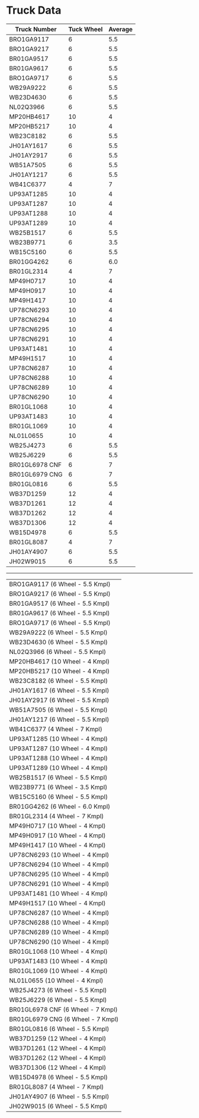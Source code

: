 # Truck Data

| Truck Number | Tuck Wheel | Average|
|--------------|---------|----|
| BRO1GA9117   | 6     | 5.5     |
| BRO1GA9217   | 6     | 5.5     |
| BR01GA9517   | 6     | 5.5     |
| BR01GA9617   | 6     | 5.5     |
| BRO1GA9717   | 6     | 5.5     |
| WB29A9222    | 6     | 5.5     |
| WB23D4630    | 6     | 5.5     |
| NL02Q3966    | 6     | 5.5     |
| MP20HB4617   | 10    | 4       |
| MP20HB5217   | 10    | 4       |
| WB23C8182    | 6     | 5.5     |
| JH01AY1617   | 6     | 5.5     |
| JH01AY2917   | 6     | 5.5     |
| WB51A7505    | 6     | 5.5     |
| JH01AY1217   | 6    | 5.5       |
| WB41C6377    | 4    | 7       |
| UP93AT1285   | 10    | 4       |
| UP93AT1287   | 10    | 4       |
| UP93AT1288   | 10    | 4       |
| UP93AT1289   | 10    | 4     |
| WB25B1517    | 6     | 5.5     |
| WB23B9771    | 6     | 3.5     |
| WB15C5160    | 6     | 5.5     |
| BR01GG4262   | 6     | 6.0     |
| BR01GL2314   | 4    | 7       |
| MP49H0717    | 10    | 4       |
| MP49H0917    | 10    | 4       |
| MP49H1417    | 10    | 4       |
| UP78CN6293   | 10    | 4       |
| UP78CN6294   | 10    | 4       |
| UP78CN6295   | 10    | 4       |
| UP78CN6291   | 10    | 4       |
| UP93AT1481   | 10    | 4       |
| MP49H1517    | 10    | 4       |
| UP78CN6287   | 10    | 4       |
| UP78CN6288   | 10    | 4       |
| UP78CN6289   | 10    | 4       |
| UP78CN6290   | 10    | 4       |
| BR01GL1068   | 10    | 4       |
| UP93AT1483   | 10     | 4     |
| BR01GL1069   |10     | 4    |
| NL01L0655    | 10   | 4       |
| WB25J4273    | 6   | 5.5       |
| WB25J6229    | 6    | 5.5      |
| BR01GL6978 CNF  | 6     | 7    |
| BR01GL6979 CNG  | 6     | 7       |
| BR01GL0816   | 6     | 5.5     |
| WB37D1259    | 12    | 4     |
| WB37D1261    | 12    | 4     |
| WB37D1262    | 12    | 4     |
| WB37D1306    | 12    | 4    |
| WB15D4978    | 6     | 5.5     |
| BR01GL8087   | 4    | 7     |
| JH01AY4907   | 6    | 5.5       |
| JH02W9015    | 6    | 5.5       |



---------

||
|---|
| BRO1GA9117 (6 Wheel - 5.5 Kmpl)|                               
| BRO1GA9217 (6 Wheel - 5.5 Kmpl)|                               
| BR01GA9517 (6 Wheel - 5.5 Kmpl)|                               
| BR01GA9617 (6 Wheel - 5.5 Kmpl)|                               
| BRO1GA9717 (6 Wheel - 5.5 Kmpl)|                               
| WB29A9222 (6 Wheel - 5.5 Kmpl)|                               
| WB23D4630 (6 Wheel - 5.5 Kmpl)|                               
| NL02Q3966 (6 Wheel - 5.5 Kmpl)|                               
| MP20HB4617 (10 Wheel - 4 Kmpl)|                               
| MP20HB5217 (10 Wheel - 4 Kmpl)|                               
| WB23C8182 (6 Wheel - 5.5 Kmpl)|                               
| JH01AY1617 (6 Wheel - 5.5 Kmpl)|                              
| JH01AY2917 (6 Wheel - 5.5 Kmpl)|                              
| WB51A7505 (6 Wheel - 5.5 Kmpl)|                               
| JH01AY1217 (6 Wheel - 5.5 Kmpl)|                              
| WB41C6377 (4 Wheel - 7 Kmpl)  |                               
| UP93AT1285 (10 Wheel - 4 Kmpl)|                               
| UP93AT1287 (10 Wheel - 4 Kmpl)|                               
| UP93AT1288 (10 Wheel - 4 Kmpl)|                               
| UP93AT1289 (10 Wheel - 4 Kmpl)|                               
| WB25B1517 (6 Wheel - 5.5 Kmpl)|                              
| WB23B9771 (6 Wheel - 3.5 Kmpl)  |
| WB15C5160 (6 Wheel - 5.5 Kmpl)  |
| BR01GG4262 (6 Wheel - 6.0 Kmpl) |
| BR01GL2314 (4 Wheel - 7 Kmpl)   |
| MP49H0717 (10 Wheel - 4 Kmpl)   |
| MP49H0917 (10 Wheel - 4 Kmpl)   |
| MP49H1417 (10 Wheel - 4 Kmpl)   |
| UP78CN6293 (10 Wheel - 4 Kmpl)  |
| UP78CN6294 (10 Wheel - 4 Kmpl)  |
| UP78CN6295 (10 Wheel - 4 Kmpl)  |
| UP78CN6291 (10 Wheel - 4 Kmpl)  |
| UP93AT1481 (10 Wheel - 4 Kmpl)  |
| MP49H1517 (10 Wheel - 4 Kmpl)   |
| UP78CN6287 (10 Wheel - 4 Kmpl)  |
| UP78CN6288 (10 Wheel - 4 Kmpl)  |
| UP78CN6289 (10 Wheel - 4 Kmpl)  |
| UP78CN6290 (10 Wheel - 4 Kmpl) |                                   
| BR01GL1068 (10 Wheel - 4 Kmpl) |                                   
| UP93AT1483 (10 Wheel - 4 Kmpl) |                                   
| BR01GL1069 (10 Wheel - 4 Kmpl) |                                   
| NL01L0655 (10 Wheel - 4 Kmpl)  |                                   
| WB25J4273 (6 Wheel - 5.5 Kmpl) |                                   
| WB25J6229 (6 Wheel - 5.5 Kmpl) |                                   
| BR01GL6978 CNF (6 Wheel - 7 Kmpl) |                                   
| BR01GL6979 CNG (6 Wheel - 7 Kmpl) |                                   
| BR01GL0816 (6 Wheel - 5.5 Kmpl) |                                   
| WB37D1259 (12 Wheel - 4 Kmpl)  |                                   
| WB37D1261 (12 Wheel - 4 Kmpl)  |     
| WB37D1262 (12 Wheel - 4 Kmpl)|                                  
| WB37D1306 (12 Wheel - 4 Kmpl)|                                  
| WB15D4978 (6 Wheel - 5.5 Kmpl)|                                  
| BR01GL8087 (4 Wheel - 7 Kmpl)|                                  
| JH01AY4907 (6 Wheel - 5.5 Kmpl)|                                  
| JH02W9015 (6 Wheel - 5.5 Kmpl)|    
